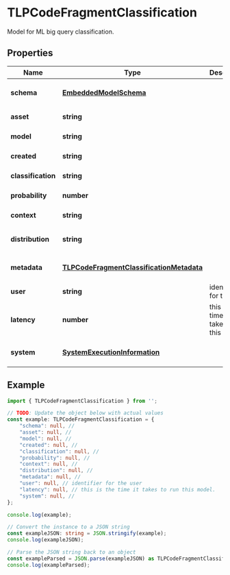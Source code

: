 
# TLPCodeFragmentClassification

Model for ML big query classification.

## Properties

Name | Type | Description | Notes
------------ | ------------- | ------------- | -------------
**schema** | [**EmbeddedModelSchema**](EmbeddedModelSchema) |  | [optional] [default to undefined]
**asset** | **string** |  | [default to undefined]
**model** | **string** |  | [default to undefined]
**created** | **string** |  | [default to undefined]
**classification** | **string** |  | [default to undefined]
**probability** | **number** |  | [default to undefined]
**context** | **string** |  | [default to undefined]
**distribution** | **string** |  | [optional] [default to undefined]
**metadata** | [**TLPCodeFragmentClassificationMetadata**](TLPCodeFragmentClassificationMetadata) |  | [optional] [default to undefined]
**user** | **string** | identifier for the user | [default to undefined]
**latency** | **number** | this is the time it takes to run this model. | [optional] [default to undefined]
**system** | [**SystemExecutionInformation**](SystemExecutionInformation) |  | [optional] [default to undefined]

## Example

```typescript
import { TLPCodeFragmentClassification } from '';

// TODO: Update the object below with actual values
const example: TLPCodeFragmentClassification = {
    "schema": null, // 
    "asset": null, // 
    "model": null, // 
    "created": null, // 
    "classification": null, // 
    "probability": null, // 
    "context": null, // 
    "distribution": null, // 
    "metadata": null, // 
    "user": null, // identifier for the user
    "latency": null, // this is the time it takes to run this model.
    "system": null, // 
};

console.log(example);

// Convert the instance to a JSON string
const exampleJSON: string = JSON.stringify(example);
console.log(exampleJSON);

// Parse the JSON string back to an object
const exampleParsed = JSON.parse(exampleJSON) as TLPCodeFragmentClassification;
console.log(exampleParsed);
```




